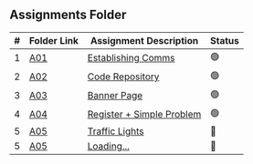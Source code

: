##  Assignments Folder

|   #   | Folder Link | Assignment Description |    Status  |
| :---: | ----------- | ---------------------- |    ----------- |
|   1   | <a href="https://docs.google.com/spreadsheets/d/1jAkhTTA8b8BxF5ckkyct44jOz8PNmREB9QxGERVDSeY/edit?usp=sharing">A01</a>     | <a href="https://docs.google.com/spreadsheets/d/1jAkhTTA8b8BxF5ckkyct44jOz8PNmREB9QxGERVDSeY/edit?usp=sharing">Establishing Comms</a>    |   🟢  |
|   2   | <a href="../../../">A02</a>     | <a href="../../../">Code Repository</a>      |    🟢  |
|   3   | <a href="A03">A03</a>     | <a href="A03">Banner Page</a>    |    🟢  |
|   4   | <a href="A04">A04</a>    | <a href="A04">Register + Simple Problem</a>      | 🟢   |
|   5   | <a href="A05">A05</a>    | <a href="A05">Traffic Lights</a>      | 🔴   |
|   5   | <a href="A05">A05</a>    | <a href="A05">Loading...</a>      | 🔴   |
